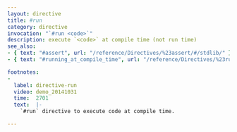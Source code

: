 ```yaml
---
layout: directive
title: #run
category: directive
invocation: "`#run <code>`"
description: execute `<code>` at compile time (not run time)
see_also:
- { text: "#assert", url: "/reference/Directives/%23assert/#/stdlib/" }
- { text: "#running_at_compile_time", url: "/reference/Directives/%23running_at_compile_time/#/stdlib/" }

footnotes:
-
  label: directive-run
  video: demo_20141031
  time:  2701
  text:  |-
    `#run` directive to execute code at compile time.

---
```


